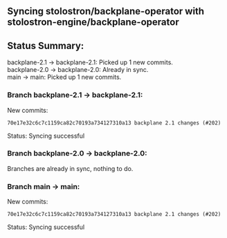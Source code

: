 ## Syncing stolostron/backplane-operator with stolostron-engine/backplane-operator

## Status Summary:

backplane-2.1 -> backplane-2.1: Picked up 1 new commits.  
backplane-2.0 -> backplane-2.0: Already in sync.  
main -> main: Picked up 1 new commits.  

### Branch backplane-2.1 -> backplane-2.1:

New commits:

```
70e17e32c6c7c1159ca82c70193a734127310a13 backplane 2.1 changes (#202)
```

Status: Syncing successful

### Branch backplane-2.0 -> backplane-2.0:

Branches are already in sync, nothing to do.

### Branch main -> main:

New commits:

```
70e17e32c6c7c1159ca82c70193a734127310a13 backplane 2.1 changes (#202)
```

Status: Syncing successful
